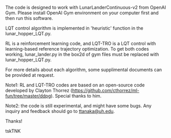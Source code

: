 The code is designed to work with LunarLanderContinuous-v2 from OpenAI Gym.
Please install OpenAI Gym environment on your computer first and then run this software.

LQT control algorithm is implemented in 'heuristic' function in the lunar_hopper_LQT.py.

RL is a reinforcement learning code, and LQT-TRO is a LQT control with learning-based reference trajectory optimization.
To get both codes working, lunar_lander.py in the box2d of gym files must be replaced with lunar_hopper_LQT.py.

For more details about each algorithm, some supplimental documents can be provided at request.

Note1: RL and LQT-TRO codes are based on an open-source code developed by Clayton Thorrez (https://github.com/cthorrez/ml-fun/tree/master/ddpg). Special thanks to him.

Note2: the code is still experimental, and might have some bugs. Any inquiry and feedback should go to ttanaka@uh.edu.

Thanks!

tskTNK
